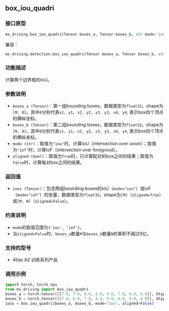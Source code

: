 ## box_iou_quadri
### 接口原型
```python
mx_driving.box_iou_quadri(Tensor boxes_a, Tensor boxes_b, str mode='iou', bool aligned=False) -> Tensor
```
兼容：
```python
mx_driving.detection.box_iou_quadri(Tensor boxes_a, Tensor boxes_b, str mode='iou', bool aligned=False) -> Tensor
```
### 功能描述
计算两个边界框的IoU。
### 参数说明
- `boxes_a (Tensor)`：第一组bounding boxes，数据类型为`float32`。shape为`[M, 8]`。其中`8`分别代表`x1, y1, x2, y2, x3, y3, x4, y4`, 表示box四个顶点的横纵坐标。
- `boxes_b (Tensor)`：第二组bounding boxes，数据类型为`float32`。shape为`[N, 8]`。其中`8`分别代表`x1, y1, x2, y2, x3, y3, x4, y4`, 表示box四个顶点的横纵坐标。
- `mode (str)`：取值为`"iou"`时，计算IoU（intersection over union）；取值为`"iof"`时，计算IoF（intersection over foregroud）。
- `aligned (bool)`：取值为`True`时，只计算配对的box之间的结果；取值为`False`时，计算每对box之间的结果。
### 返回值
- `ious (Tensor)`：包含两组bounding boxes的IoU（`mode="iou"`）或IoF（`mode="iof"`）的张量，数据类型为`float32`。shape为`[M]`（`aligned=True`）或`[M, N]`（`aligned=False`）。
### 约束说明
- `mode`的取值范围为`{'iou', 'iof'}`。
- 当`aligned=False`时，`boxes_a`数量`M`与`boxes_b`数量`N`的乘积不超过9亿。
### 支持的型号
- Atlas A2 训练系列产品
### 调用示例
```python
import torch, torch_npu
from mx_driving import box_iou_quadri
boxes_a = torch.tensor([[7.0, 7.0, 8.0, 8.0, 9.0, 7.0, 8.0, 6.0]], dtype=torch.float32).npu()
boxes_b = torch.tensor([[7.0, 6.0, 7.0, 8.0, 9.0, 8.0, 9.0, 6.0]], dtype=torch.float32).npu()
ious = box_iou_quadri(boxes_a, boxes_b, mode="iou", aligned=False)
```